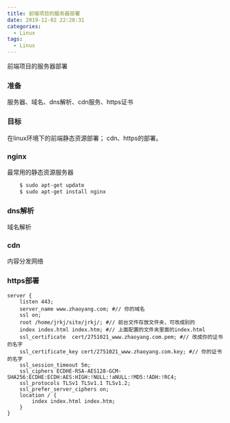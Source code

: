 ```yaml
---
title: 前端项目的服务器部署
date: 2019-12-02 22:28:31
categories:
  - Linux
tags: 
  - Linux
---
```


前端项目的服务器部署

<!-- more -->

### 准备
服务器、域名、dns解析、cdn服务、https证书

### 目标
在linux环境下的前端静态资源部署；
cdn、https的部署。

<!-- more -->

### nginx
最常用的静态资源服务器

``` bash
	$ sudo apt-get update
	$ sudo apt-get install nginx
```

### dns解析
域名解析

### cdn
内容分发网络

### https部署
```
server {
    listen 443;
    server_name www.zhaoyang.com; #// 你的域名
    ssl on;
    root /home/jrkj/site/jrkj/; #// 前台文件存放文件夹，可改成别的
    index index.html index.htm; #// 上面配置的文件夹里面的index.html
    ssl_certificate  cert/2751021_www.zhaoyang.com.pem; #// 改成你的证书的名字
    ssl_certificate_key cert/2751021_www.zhaoyang.com.key; #// 你的证书的名字
    ssl_session_timeout 5m;
    ssl_ciphers ECDHE-RSA-AES128-GCM-SHA256:ECDHE:ECDH:AES:HIGH:!NULL:!aNULL:!MD5:!ADH:!RC4;
    ssl_protocols TLSv1 TLSv1.1 TLSv1.2;
    ssl_prefer_server_ciphers on;
    location / {
        index index.html index.htm;
    }
}
```
